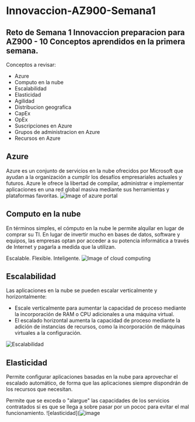 # Innovaccion-AZ900-Semana1
## Reto de Semana 1 Innovaccion preparacion para AZ900 - 10 Conceptos aprendidos en la primera semana. 

Conceptos a revisar:

- Azure
- Computo en la nube
- Escalabilidad
- Elasticidad
- Agilidad
- Distribucion geografica
- CapEx
- OpEx
- Suscripciones en Azure
- Grupos de administracion en Azure
- Recursos en Azure

## Azure 

Azure es un conjunto de servicios en la nube ofrecidos por Microsoft que ayudan a la organización a cumplir los desafíos empresariales actuales y futuros. Azure le ofrece la libertad de compilar, administrar e implementar aplicaciones en una red global masiva mediante sus herramientas y plataformas favoritas.
![Image of azure portal](https://azurecomcdn.azureedge.net/cvt-dcd35b43d28328ec123ecb5f1e9d72af936e724754fdb6e92f81efc41bfa8d76/images/page/home/portal-screenshots/popular.png)

## Computo en la nube

En términos simples, el cómputo en la nube le permite alquilar en lugar de comprar su TI. En lugar de invertir mucho en bases de datos, software y equipos, las empresas optan por acceder a su potencia informática a través de Internet y pagarla a medida que la utilizan.

Escalable. Flexible. Inteligente.
![Image of cloud computing](https://upload.wikimedia.org/wikipedia/commons/f/ff/Cloud_computing-es.svg)

## Escalabilidad

Las aplicaciones en la nube se pueden escalar verticalmente y horizontalmente:

- Escale verticalmente para aumentar la capacidad de proceso mediante la incorporación de RAM o CPU adicionales a una máquina virtual.
- El escalado horizontal aumenta la capacidad de proceso mediante la adición de instancias de recursos, como la incorporación de máquinas virtuales a la configuración.

![Escalabilidad](https://blogs.mulesoft.com/wp-content/uploads/img_6059ca858cddc.png)

## Elasticidad

Permite configurar aplicaciones basadas en la nube para aprovechar el escalado automático, de forma que las aplicaciones siempre dispondrán de los recursos que necesitan.

Permite que se exceda o "alargue" las capacidades de los servicios contratados si es que se llega a sobre pasar por un pococ para evitar el mal funcionamiento.
![elasticidad](![image](https://user-images.githubusercontent.com/72761426/119198600-d5a88400-ba46-11eb-9a65-e46615e41f86.png)


